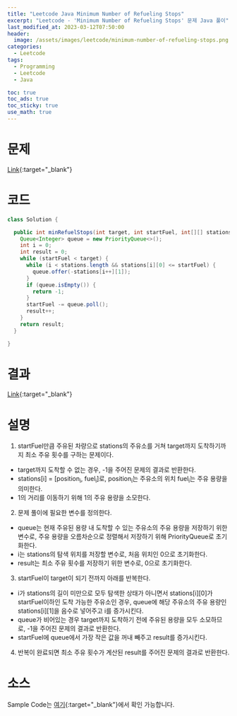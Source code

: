 ```yaml
---
title: "Leetcode Java Minimum Number of Refueling Stops"
excerpt: "Leetcode - 'Minimum Number of Refueling Stops' 문제 Java 풀이"
last_modified_at: 2023-03-12T07:50:00
header:
  image: /assets/images/leetcode/minimum-number-of-refueling-stops.png
categories:
  - Leetcode
tags:
  - Programming
  - Leetcode
  - Java

toc: true
toc_ads: true
toc_sticky: true
use_math: true
---
```

# 문제
[Link](https://leetcode.com/problems/minimum-number-of-refueling-stops){:target="_blank"}

# 코드
```java
class Solution {

  public int minRefuelStops(int target, int startFuel, int[][] stations) {
    Queue<Integer> queue = new PriorityQueue<>();
    int i = 0;
    int result = 0;
    while (startFuel < target) {
      while (i < stations.length && stations[i][0] <= startFuel) {
        queue.offer(-stations[i++][1]);
      }
      if (queue.isEmpty()) {
        return -1;
      }
      startFuel -= queue.poll();
      result++;
    }
    return result;
  }

}
```

# 결과
[Link](https://leetcode.com/problems/minimum-number-of-refueling-stops/submissions/913448455/){:target="_blank"}

# 설명
1. startFuel만큼 주유된 차량으로 stations의 주유소를 거쳐 target까지 도착하기까지 최소 주유 횟수를 구하는 문제이다.
- target까지 도착할 수 없는 경우, -1을 주어진 문제의 결과로 반환한다.
- stations[i] = [position<sub>i</sub>, fuel<sub>i</sub>]로, position<sub>i</sub>는 주유소의 위치 fuel<sub>i</sub>는 주유 용량을 의미한다.
- 1의 거리를 이동하기 위해 1의 주유 용량을 소모한다.

2. 문제 풀이에 필요한 변수를 정의한다.
- queue는 현재 주유된 용량 내 도착할 수 있는 주유소의 주유 용량을 저장하기 위한 변수로, 주유 용량을 오름차순으로 정렬해서 저장하기 위해 PriorityQueue로 초기화한다.
- i는 stations의 탐색 위치를 저장할 변수로, 처음 위치인 0으로 초기화한다.
- result는 최소 주유 횟수를 저장하기 위한 변수로, 0으로 초기화한다.

3. startFuel이 target이 되기 전까지 아래를 반복한다.
- i가 stations의 길이 미만으로 모두 탐색한 상태가 아니면서 stations[i][0]가 startFuel이하인 도착 가능한 주유소인 경우, queue에 해당 주유소의 주유 용량인 stations[i][1]을 음수로 넣어주고 i를 증가시킨다.
- queue가 비어있는 경우 target까지 도착하기 전에 주유된 용량을 모두 소모하므로, -1을 주어진 문제의 결과로 반환한다.
- startFuel에 queue에서 가장 작은 값을 꺼내 빼주고 result를 증가시킨다.

4. 반복이 완료되면 최소 주유 횟수가 계산된 result를 주어진 문제의 결과로 반환한다.

# 소스
Sample Code는 [여기](https://github.com/GracefulSoul/leetcode/blob/master/src/main/java/gracefulsoul/problems/MinimumNumberOfRefuelingStops.java){:target="_blank"}에서 확인 가능합니다.